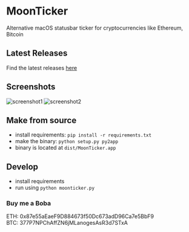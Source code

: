 # MoonTicker
Alternative macOS statusbar ticker for cryptocurrencies like Ethereum, Bitcoin


## Latest Releases
Find the latest releases [here](https://github.com/skxu/MoonTicker/releases)  

## Screenshots
![screenshot1](http://i.imgur.com/VDuXsGm.png)
![screenshot2](http://i.imgur.com/Isl4Akb.png)

## Make from source

  - install requirements: ```pip install -r requirements.txt```
  - make the binary: ```python setup.py py2app```
  - binary is located at ```dist/MoonTicker.app```

## Develop
  - install requirements
  - run using ```python moonticker.py```
  
### Buy me a Boba
ETH: 0x87e55aEaeF9D884673f50Dc673adD96Ca7e5BbF9  
BTC: 377P7NPChAffZN6jMLanogesAsR3d7STxA

